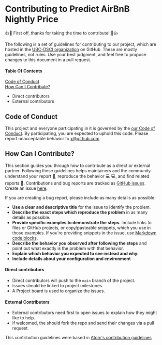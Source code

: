 # Contributing to Predict AirBnB Nightly Price

:+1::tada: First off, thanks for taking the time to contribute! :tada::+1:

The following is a set of guidelines for contributing to our project, which are hosted in the [UBC-DSCI organization](https://github.com/UBC-DSCI/predict-airbnb-nightly-price) on GitHub. These are mostly guidelines, not rules. Use your best judgment, and feel free to propose changes to this document in a pull request.

#### Table Of Contents

[Code of Conduct](#code-of-conduct)  
[How Can I Contribute?](#how-can-i-contribute)  
 - Direct contributors  
 - External contributors  

## Code of Conduct  

This project and everyone participating in it is governed by the [our Code of Conduct](CODE_OF_CONDUCT.md). By participating, you are expected to uphold this code. Please report unacceptable behavior to [x@github.com](mailto:x@github.com).

## How Can I Contribute?  

This section guides you through how to contribute as a direct or external partner. Following these guidelines helps maintainers and the community understand your report :pencil:, reproduce the behavior :computer: :computer:, and find related reports :mag_right:.
Contributions and bug reports are tracked as [GitHub issues](https://guides.github.com/features/issues/). Create an issue [here](https://github.com/UBC-DSCI/predict-airbnb-nightly-price/issues). 

If you are creating a bug report, please include as many details as possible: 

* **Use a clear and descriptive title** for the issue to identify the problem.  
* **Describe the exact steps which reproduce the problem** in as many details as possible.   
* **Provide specific examples to demonstrate the steps**. Include links to files or GitHub projects, or copy/pasteable snippets, which you use in those examples. If you're providing snippets in the issue, use [Markdown code blocks](https://help.github.com/articles/markdown-basics/#multiple-lines).  
* **Describe the behavior you observed after following the steps** and point out what exactly is the problem with that behavior.  
* **Explain which behavior you expected to see instead and why.**  
* **Include details about your configuration and environment**  
 
 
#### Direct contributors  
* Direct contributors will push to the `main` branch of the project.  
* Issues should be linked to project milestones.
* A Project board is used to organize the issues.  

#### External Contributors
* External contributors need first to open issues to explain how they might like to help.
* If welcomed, the should fork the repo and send their changes via a pull request.


This contribution guidelines were based in [Atom's contribution guidelines](https://github.com/atom/atom/edit/master/CONTRIBUTING.md)

